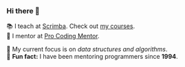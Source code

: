 ### Hi there 👋

📚 I teach at [Scrimba](https://scrimba.com/home?coupon=SHANT50). Check out [my courses](https://github.com/shantdashjian/my-courses).  
👥 I mentor at [Pro Coding Mentor](https://procodingmentor.com/).

🎯 My current focus is on *data structures and algorithms*.     
🤪 **Fun fact:** I have been mentoring programmers since **1994**.  
